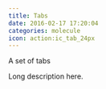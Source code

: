 ```yaml
---
title: Tabs
date: 2016-02-17 17:20:04
categories: molecule
icon: action:ic_tab_24px
---
```


A set of tabs
<!-- more -->
Long description here.
